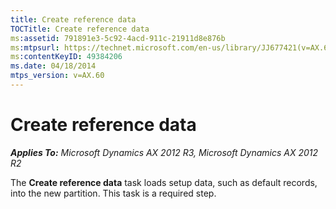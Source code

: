 ```yaml
---
title: Create reference data
TOCTitle: Create reference data
ms:assetid: 791891e3-5c92-4acd-911c-21911d8e876b
ms:mtpsurl: https://technet.microsoft.com/en-us/library/JJ677421(v=AX.60)
ms:contentKeyID: 49384206
ms.date: 04/18/2014
mtps_version: v=AX.60
---
```


# Create reference data 


_**Applies To:** Microsoft Dynamics AX 2012 R3, Microsoft Dynamics AX 2012 R2_

The **Create reference data** task loads setup data, such as default records, into the new partition. This task is a required step.

  


